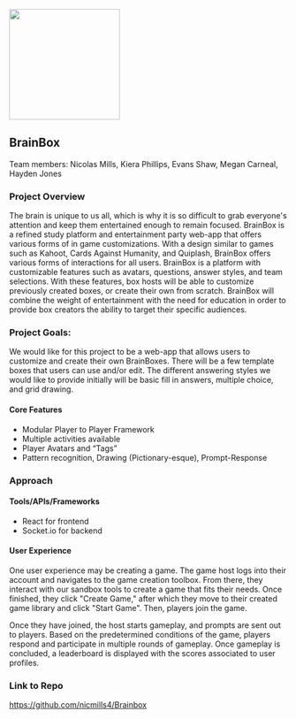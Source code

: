 <img src="https://user-images.githubusercontent.com/99756445/155043891-2cd36407-831a-411e-bcad-3edcfb6bbc32.png" width="200">

## BrainBox
Team members:
Nicolas Mills, Kiera Phillips, Evans Shaw, Megan Carneal, Hayden Jones

### Project Overview

The brain is unique to us all, which is why it is so difficult to grab everyone's attention and keep them entertained enough to remain focused. BrainBox is a refined study platform and entertainment party web-app that offers various forms of in game customizations. With a design similar to games such as Kahoot, Cards Against Humanity, and Quiplash, BrainBox offers various forms of interactions for all users. BrainBox is a platform with customizable features such as avatars, questions, answer styles, and team selections. With these features, box hosts will be able to customize previously created boxes, or create their own from scratch. BrainBox will combine the weight of entertainment with the need for education in order to provide box creators the ability to target their specific audiences.

### Project Goals:
We would like for this project to be a web-app that allows users to customize and create their own BrainBoxes. There will be a few template boxes that users can use and/or edit. The different answering styles we would like to provide initially will be basic fill in answers, multiple choice, and grid drawing. 

#### Core Features
- Modular Player to Player Framework
- Multiple activities available
- Player Avatars and “Tags”
- Pattern recognition, Drawing (Pictionary-esque), Prompt-Response

### Approach
#### Tools/APIs/Frameworks
- React for frontend 
- Socket.io for backend 

#### User Experience
One user experience may be creating a game. The game host logs into their account and navigates to the game creation toolbox. From there, they interact with our sandbox tools to create a game that fits their needs. Once finished, they click "Create Game," after which they move to their created game library and click "Start Game". Then, players join the game. 

Once they have joined, the host starts gameplay, and prompts are sent out to players. Based on the predetermined conditions of the game, players respond and participate in multiple rounds of gameplay. Once gameplay is concluded, a leaderboard is displayed with the scores associated to user profiles. 

### Link to Repo
https://github.com/nicmills4/Brainbox

